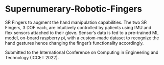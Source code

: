 # Supernumerary-Robotic-Fingers
SR Fingers to augment the hand manipulation capabilities. The two SR Fingers, 3 DOF each, are intuitively controlled by patients using IMU and flex sensors attached to their glove. Sensor’s data is fed to a pre-trained ML model, on-board raspberry pi, with a custom-made dataset to recognize the hand gestures hence changing the finger’s functionality accordingly.  

Submitted to the International Conference on Computing in Engineering and Technology (ICCET 2022).
